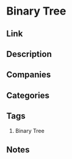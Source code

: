 # Binary Tree

## Link

## Description

## Companies

## Categories

## Tags

1. Binary Tree

## Notes